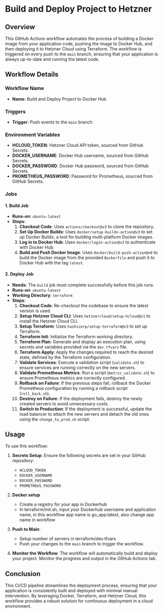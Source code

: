 # Build and Deploy Project to Hetzner
## Overview

This GitHub Actions workflow automates the process of building a Docker image from your application code, pushing the image to Docker Hub, and then deploying it to Hetzner Cloud using Terraform. The workflow is triggered on every push to the `main` branch, ensuring that your application is always up-to-date and running the latest code.
 
## Workflow Details

### Workflow Name
- **Name**: Build and Deploy Project to Docker Hub

### Triggers
- **Trigger**: Push events to the `main` branch

### Environment Variables
- **HCLOUD_TOKEN**: Hetzner Cloud API token, sourced from GitHub Secrets.
- **DOCKER_USERNAME**: Docker Hub username, sourced from GitHub Secrets.
- **DOCKER_PASSWORD**: Docker Hub password, sourced from GitHub Secrets.
- **PROMETHEUS_PASSWORD**: Password for Prometheus, sourced from GitHub Secrets.

### Jobs

#### 1. Build Job

- **Runs-on**: `ubuntu-latest`
- **Steps**:
  1. **Checkout Code**: Uses `actions/checkout@v3` to clone the repository.
  2. **Set Up Docker Buildx**: Uses `docker/setup-buildx-action@v3` to set up Docker Buildx, a tool for building multi-platform Docker images.
  3. **Log in to Docker Hub**: Uses `docker/login-action@v3` to authenticate with Docker Hub.
  4. **Build and Push Docker Image**: Uses `docker/build-push-action@v6` to build the Docker image from the provided `Dockerfile` and push it to Docker Hub with the tag `latest`.

#### 2. Deploy Job

- **Needs**: The `build` job must complete successfully before this job runs.
- **Runs-on**: `ubuntu-latest`
- **Working Directory**: `terraform`
- **Steps**:
  1. **Checkout Code**: Re-checkout the codebase to ensure the latest version is used.
  2. **Setup Hetzner Cloud CLI**: Uses `hetznercloud/setup-hcloud@v1` to install the Hetzner Cloud CLI.
  3. **Setup Terraform**: Uses `hashicorp/setup-terraform@v3` to set up Terraform.
  4. **Terraform Init**: Initialize the Terraform working directory.
  5. **Terraform Plan**: Generate and display an execution plan, using secrets and variables provided via the `dev.tfvars` file.
  6. **Terraform Apply**: Apply the changes required to reach the desired state, defined by the Terraform configuration.
  7. **Validate Services**: Execute a validation script (`validate.sh`) to ensure services are running correctly on the new servers.
  8. **Validate Prometheus Metrics**: Run a script (`metric_validate.sh`) to ensure Prometheus metrics are correctly configured.
  9. **Rollback on Failure**: If the previous steps fail, rollback the Docker Prometheus configuration by running a rollback script (`roll_back.sh`).
  10. **Destroy on Failure**: If the deployment fails, destroy the newly created servers to avoid unnecessary costs.
  11. **Switch to Production**: If the deployment is successful, update the load balancer to attach the new servers and detach the old ones using the `change_to_prod.sh` script.

## Usage

To use this workflow:

1. **Secrets Setup**: Ensure the following secrets are set in your GitHub repository:
   - `HCLOUD_TOKEN`
   - `DOCKER_USERNAME`
   - `DOCKER_PASSWORD`
   - `PROMETHEUS_PASSWORD`
2. **Docker setup**
    - Create a registry for your app in Dockerhub
    - In terraform/init.sh, input your Dockerhub username and application name, in this workflow app name is go_app:latest, also change app name in workflow
4. **Push to Main**:
   - Setup number of servers in terraform/dev.tfvars
   - Push your changes to the `main` branch to trigger the workflow.

5. **Monitor the Workflow**: The workflow will automatically build and deploy your project. Monitor the progress and output in the GitHub Actions tab.

## Conclusion

This CI/CD pipeline streamlines the deployment process, ensuring that your application is consistently built and deployed with minimal manual intervention. By leveraging Docker, Terraform, and Hetzner Cloud, this workflow provides a robust solution for continuous deployment in a cloud environment.
